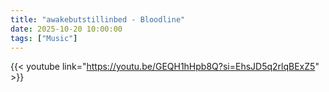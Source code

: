```yaml
---
title: "awakebutstillinbed - Bloodline"
date: 2025-10-20 10:00:00
tags: ["Music"]
---
```


{{< youtube link="https://youtu.be/GEQH1hHpb8Q?si=EhsJD5q2rlqBExZ5" >}}
